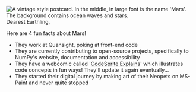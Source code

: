 ![A vintage style postcard. In the middle, in large font is the name 'Mars'. The background contains ocean waves and stars.](https://user-images.githubusercontent.com/46167686/116712991-64733500-a9a2-11eb-9a4f-640867816a6f.png)
Dearest Earthling,

Here are 4 fun facts about Mars!

- They work at Quansight, poking at front-end code
- They are currently contributing to open-source projects, specifically to NumPy's website, documentation and accessibility
- They have a webcomic called '[CodeSprite Explains](https://twitter.com/codespritee)' which illustrates code concepts in fun ways! They'll update it again eventually...
- They started their digital journey by making art of their Neopets on MS-Paint and never quite stopped
<!--
**MarsBarLee/marsbarlee** is a ✨ _special_ ✨ repository because its `README.md` (this file) appears on your GitHub profile.

Here are some ideas to get you started:

- 🔭 I’m currently working on ...
- 🌱 I’m currently learning ...
- 👯 I’m looking to collaborate on ...
- 🤔 I’m looking for help with ...
- 💬 Ask me about ...
- 📫 How to reach me: ...
- 😄 Pronouns: ...
- ⚡ Fun fact: ...
-->
